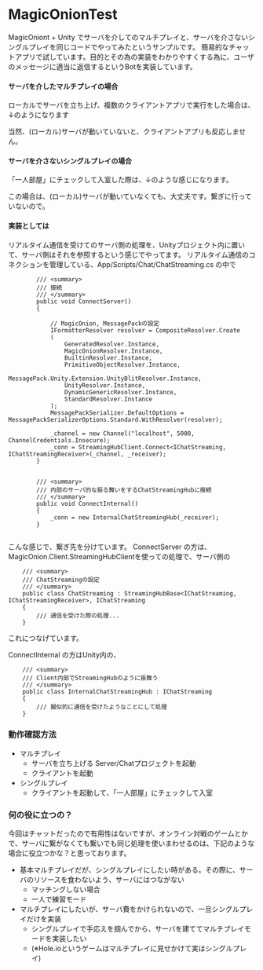 # MagicOnionTest

MagicOniont + Unity でサーバを介してのマルチプレイと、サーバを介さないシングルプレイを同じコードでやってみたというサンプルです。
簡易的なチャットアプリで試しています。目的とその為の実装をわかりやすくする為に、ユーザのメッセージに適当に返信するというBotを実装しています。

#### サーバを介したマルチプレイの場合
ローカルでサーバを立ち上げ、複数のクライアントアプリで実行をした場合は、↓のようになります

当然、(ローカル)サーバが動いていないと、クライアントアプリも反応しません。


#### サーバを介さないシングルプレイの場合
「一人部屋」にチェックして入室した際は、↓のような感じになります。

この場合は、(ローカル)サーバが動いていなくても、大丈夫です。繋ぎに行っていないので。

#### 実装としては
リアルタイム通信を受けてのサーバ側の処理を、Unityプロジェクト内に置いて、サーバ側はそれを参照するという感じでやってます。
リアルタイム通信のコネクションを管理している、App/Scripts/Chat/ChatStreaming.cs の中で

```
        /// <summary>
        /// 接続
        /// </summary>
        public void ConnectServer()
        {

            // MagicOnion, MessagePackの設定
            IFormatterResolver resolver = CompositeResolver.Create
            (
                GeneratedResolver.Instance,
                MagicOnionResolver.Instance,
                BuiltinResolver.Instance,
                PrimitiveObjectResolver.Instance,
                MessagePack.Unity.Extension.UnityBlitResolver.Instance,
                UnityResolver.Instance,
                DynamicGenericResolver.Instance,
                StandardResolver.Instance
            ); 
            MessagePackSerializer.DefaultOptions = MessagePackSerializerOptions.Standard.WithResolver(resolver);
             
            _channel = new Channel("localhost", 5000, ChannelCredentials.Insecure);
            _conn = StreamingHubClient.Connect<IChatStreaming, IChatStreamingReceiver>(_channel, _receiver);
        }


        /// <summary>
        /// 内部のサーバ的な振る舞いをするChatStreamingHubに接続
        /// </summary>
        public void ConnectInternal()
        {
            _conn = new InternalChatStreamingHub(_receiver); 
        }
        
```

こんな感じで、繋ぎ先を分けています。
ConnectServer の方は、MagicOnion.Client.StreamingHubClientを使っての処理で、サーバ側の

```
    /// <summary>
    /// ChatStreamingの設定
    /// </summary>
    public class ChatStreaming : StreamingHubBase<IChatStreaming, IChatStreamingReceiver>, IChatStreaming
    {
        /// 通信を受けた際の処理...
    }
```
これにつなげています。


ConnectInternal の方はUnity内の、
```
    /// <summary>
    /// Client内部でStreamingHubのように振舞う
    /// </summary>
    public class InternalChatStreamingHub : IChatStreaming
    {
        /// 擬似的に通信を受けたようなことにして処理
    }
```

### 動作確認方法
- マルチプレイ
  - サーバを立ち上げる Server/Chatプロジェクトを起動
  - クライアントを起動
- シングルプレイ
  - クライアントを起動して、「一人部屋」にチェックして入室

### 何の役に立つの？
今回はチャットだったので有用性はないですが、オンライン対戦のゲームとかで、サーバに繋がなくても繋いでも同じ処理を使いまわせるのは、下記のような場合に役立つかな？と思っております。
- 基本マルチプレイだが、シングルプレイにしたい時がある。その際に、サーバのリソースを食わないよう、サーバにはつながない
  - マッチングしない場合
  - 一人で練習モード
- マルチプレイにしたいが、サーバ費をかけられないので、一旦シングルプレイだけを実装
  - シングルプレイで手応えを掴んでから、サーバを建ててマルチプレイモードを実装したい
  - (※Hole.ioというゲームはマルチプレイに見せかけて実はシングルプレイ)
